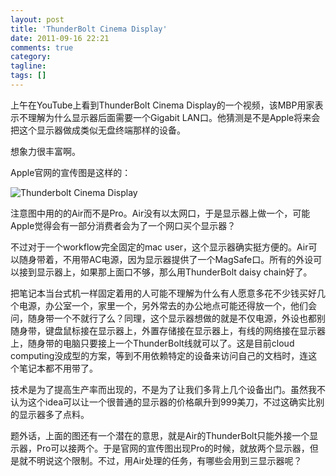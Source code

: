 ```yaml
---
layout: post
title: 'ThunderBolt Cinema Display'
date: 2011-09-16 22:21
comments: true
category:
tagline:
tags: []
---
```


上午在YouTube上看到ThunderBolt Cinema Display的一个视频，该MBP用家表示不理解为什么显示器后面需要一个Gigabit LAN口。他猜测是不是Apple将来会把这个显示器做成类似无盘终端那样的设备。

想象力很丰富啊。

Apple官网的宣传图是这样的：

![Thunderbolt Cinema Display](https://dn-qingpei-image.qbox.me/in_post/overview_hero1.jpg)

注意图中用的的Air而不是Pro。Air没有以太网口，于是显示器上做一个，可能Apple觉得会有一部分消费者会为了一个网口买个显示器？

不过对于一个workflow完全固定的mac user，这个显示器确实挺方便的。Air可以随身带着，不用带AC电源，因为显示器提供了一个MagSafe口。所有的外设可以接到显示器上，如果那上面口不够，那么用ThunderBolt daisy chain好了。

把笔记本当台式机一样固定着用的人可能不理解为什么有人愿意多花不少钱买好几个电源，办公室一个，家里一个，另外常去的办公地点可能还得放一个，他们会问，随身带一个不就行了么？同理，这个显示器想做的就是不仅电源，外设也都别随身带，键盘鼠标接在显示器上，外置存储接在显示器上，有线的网络接在显示器上，随身带的电脑只要接上一个ThunderBolt线就可以了。这是目前cloud computing没成型的方案，等到不用依赖特定的设备来访问自己的文档时，连这个笔记本都不用带了。

技术是为了提高生产率而出现的，不是为了让我们多背上几个设备出门。虽然我不认为这个idea可以让一个很普通的显示器的价格飙升到999美刀，不过这确实比别的显示器多了点料。

题外话，上面的图还有一个潜在的意思，就是Air的ThunderBolt只能外接一个显示器，Pro可以接两个。于是官网的宣传图出现Pro的时候，就放两个显示器，但是就不明说这个限制。不过，用Air处理的任务，有哪些会用到三显示器呢？
